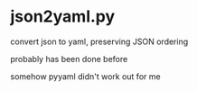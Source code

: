 json2yaml.py
============

convert json to yaml, preserving JSON ordering

probably has been done before

somehow pyyaml didn't work out for me
